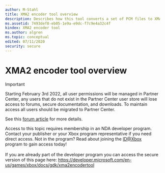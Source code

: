 ```yaml
---
author: M-Stahl
title: XMA2 encoder tool overview
description: Describes how this tool converts a set of PCM files to XMA2 format or an XMA2 file to PCM format.
ms.assetid: 7493def8-eb05-1e9a-e9dc-f7c9e4a32c4f
kindex: XMA2 encoder tool
ms.author: algren
ms.topic: conceptual
edited: 07/11/2020
security: secure
---
```


# XMA2 encoder tool overview
> [!IMPORTANT]
> Starting February 3rd 2022, all user permissions will be managed in Partner Center, any users that do not exist in the Partner Center user store will lose access to forums, secure documentation, and downloads. To maintain access all users should be migrated to Partner Center. <p></p>See this <a href="https://forums.xboxlive.com/articles/132187/breaking-change-user-access-for-forums-secure-docu.html">forum article</a> for more details.  

 Access to this topic requires membership in an NDA developer program. Contact your publisher or your Xbox program representative if you need direct access. Not in the program? Read about joining the <a href="https://www.xbox.com/Developers/id">ID@Xbox</a> program to gain access today!  <br/><br/>If you are already part of the developer program you can access the secure version of this page here: <a target="_blank" href="https://developer.microsoft.com/en-us/games/xbox/docs/gdk/xma2encodertool">https://developer.microsoft.com/en-us/games/xbox/docs/gdk/xma2encodertool</a>